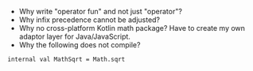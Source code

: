 - Why write "operator fun" and not just "operator"?
- Why infix precedence cannot be adjusted?
- Why no cross-platform Kotlin math package? Have to create my own adaptor layer for Java/JavaScript.
- Why the following does not compile?
```
internal val MathSqrt = Math.sqrt
```
